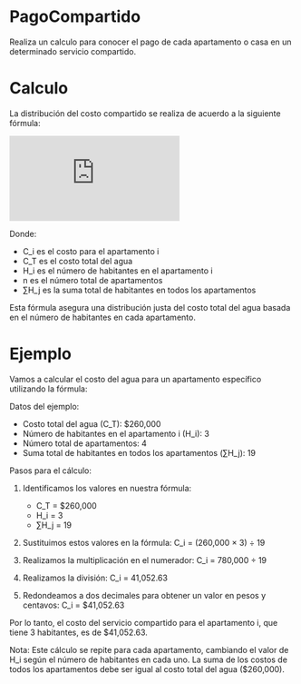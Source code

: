 # PagoCompartido
Realiza un calculo para conocer el pago de cada apartamento o casa en un determinado servicio compartido.

# Calculo
La distribución del costo compartido se realiza de acuerdo a la siguiente fórmula:

![formula](https://latex.codecogs.com/gif.latex?C_i%20%3D%20%5Cfrac%7BC_T%20%5Ccdot%20H_i%7D%7B%5Csum_%7Bj%3D1%7D%5E%7Bn%7D%20H_j%7D)

Donde:
- C_i es el costo para el apartamento i
- C_T es el costo total del agua
- H_i es el número de habitantes en el apartamento i
- n es el número total de apartamentos
- ∑H_j es la suma total de habitantes en todos los apartamentos

Esta fórmula asegura una distribución justa del costo total del agua basada en el número de habitantes en cada apartamento.

# Ejemplo

Vamos a calcular el costo del agua para un apartamento específico utilizando la fórmula:

Datos del ejemplo:
- Costo total del agua (C_T): $260,000
- Número de habitantes en el apartamento i (H_i): 3
- Número total de apartamentos: 4
- Suma total de habitantes en todos los apartamentos (∑H_j): 19

Pasos para el cálculo:

1. Identificamos los valores en nuestra fórmula:
   - C_T = $260,000
   - H_i = 3
   - ∑H_j = 19

2. Sustituimos estos valores en la fórmula:
   C_i = (260,000 × 3) ÷ 19

3. Realizamos la multiplicación en el numerador:
   C_i = 780,000 ÷ 19

4. Realizamos la división:
   C_i = 41,052.63

5. Redondeamos a dos decimales para obtener un valor en pesos y centavos:
   C_i = $41,052.63

Por lo tanto, el costo del servicio compartido para el apartamento i, que tiene 3 habitantes, es de $41,052.63.

Nota: Este cálculo se repite para cada apartamento, cambiando el valor de H_i según el número de habitantes en cada uno. La suma de los costos de todos los apartamentos debe ser igual al costo total del agua ($260,000).
